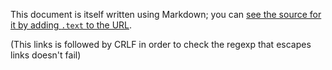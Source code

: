 
This document is itself written using Markdown; you
can [see the source for it by adding `.text` to the URL][src].

  [src]: /projects/markdown/syntax.text

(This links is followed by CRLF in order to check the regexp that escapes links doesn't fail)
